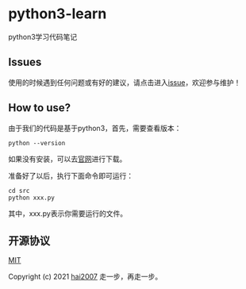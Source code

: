 # python3-learn
python3学习代码笔记

## Issues
使用的时候遇到任何问题或有好的建议，请点击进入[issue](https://github.com/agile-contrib/python3-learn/issues)，欢迎参与维护！

## How to use?

由于我们的代码是基于python3，首先，需要查看版本：

```
python --version
```

如果没有安装，可以去[官网](https://www.python.org/)进行下载。

准备好了以后，执行下面命令即可运行：

```
cd src
python xxx.py
```

其中，xxx.py表示你需要运行的文件。

开源协议
---------------------------------------
[MIT](https://github.com/agile-contrib/python3-learn/blob/master/LICENSE)

Copyright (c) 2021 [hai2007](https://hai2007.gitee.io/sweethome/) 走一步，再走一步。
